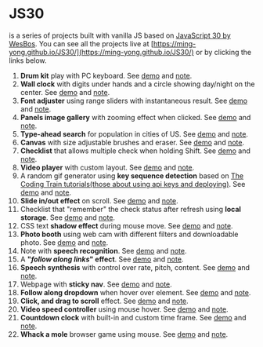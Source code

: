 # JS30

is a series of projects built with vanilla JS based on [JavaScript 30 by WesBos](https://github.com/wesbos/JavaScript30). You can see all the projects live at [https://ming-yong.github.io/JS30/](https://ming-yong.github.io/JS30/) or by clicking the links below.

1. **Drum kit** play with PC keyboard. See [demo](https://ming-yong.github.io/JS30/01-drum-kit/) and [note](./notes/01-drum-kit.md).
2. **Wall clock** with digits under hands and a circle showing day/night on the center. See [demo](https://ming-yong.github.io/JS30/02-clock/) and [note](./notes/02-clock.md).
3. **Font adjuster** using range sliders with instantaneous result. See [demo](https://ming-yong.github.io/JS30/03-font-adjuster/) and [note](./notes/03-font-adjuster.md).
4. **Panels image gallery** with zooming effect when clicked. See [demo](https://ming-yong.github.io/JS30/05-panels-image-gallery/) and [note](./notes/05-panels-image-gallery.md).
5. **Type-ahead search** for population in cities of US. See [demo](https://ming-yong.github.io/JS30/06-ajax-type-ahead/) and [note](./notes/06-ajax-type-ahead.md).
6. **Canvas** with size adjustable brushes and eraser. See [demo](https://ming-yong.github.io/JS30/08-canvas/) and [note](./notes/08-canvas.md).
7. **Checklist** that allows multiple check when holding Shift. See [demo](https://ming-yong.github.io/JS30/10-checklist/) and [note](./notes/10-checklist.md).
8. **Video player** with custom layout. See [demo](https://ming-yong.github.io/JS30/11-video-player/) and [note](./notes/11-video-player.md).
9. A random gif generator using **key sequence detection** based on [The Coding Train tutorials(those about using api keys and deploying)](https://www.youtube.com/watch?v=Rz886HkV1j4). See [demo](https://js30-give-me-gif.herokuapp.com/) and [note](./notes/12-give-me-gif.md).
10. **Slide in/out effect** on scroll. See [demo](https://ming-yong.github.io/JS30/13-slide-in-on-scroll/) and [note](./notes/13-slide-in-on-scroll.md).
11. Checklist that "remember" the check status after refresh using **local storage**. See [demo](https://ming-yong.github.io/JS30/15-taco-list/) and [note](./notes/15-taco-list.md).
12. CSS text **shadow effect** during mouse move. See [demo](https://ming-yong.github.io/JS30/16-Boo/) and [note](./notes/16-Boo.md).
13. **Photo booth** using web cam with different filters and downloadable photo. See [demo](https://ming-yong.github.io/JS30-19-photo-booth/) and [note](./notes/19-photo-booth.md).
14. Note with **speech recognition**. See [demo](https://ming-yong.github.io/JS30-20-voice-note/) and [note](./notes/20-voice-note.md).
15. A **"*follow along links*" effect**. See [demo](https://ming-yong.github.io/JS30/22-flashlight/) and [note](./notes/22-flashlight.md).
16. **Speech synthesis** with control over rate, pitch, content. See [demo](https://ming-yong.github.io/JS30/23-speech-synthesis/) and [note](./notes/23-speech-synthesis.md).
17. Webpage with **sticky nav**. See [demo](https://ming-yong.github.io/JS30/24-sticky-nav/) and [note](./notes/24-sticky-nav.md).
18. **Follow along dropdown** when hover over element. See [demo](https://ming-yong.github.io/JS30/26-follow-along-dropdown/) and [note](./notes/26-follow-along-dropdown.md).
19. **Click, and drag to scroll** effect. See [demo](https://ming-yong.github.io/JS30/27-click-drag-scroll/) and [note](./notes/27-click-drag-scroll.md).
20. **Video speed controller** using mouse hover. See [demo](https://ming-yong.github.io/JS30/28-speed-controller/) and [note](./notes/28-speed-controller.md).
21. **Countdown clock** with built-in and custom time frame. See [demo](https://ming-yong.github.io/JS30/29-countdown-clock/) and [note](./notes/29-countdown-clock.md).
22. **Whack a mole** browser game using mouse. See [demo](https://ming-yong.github.io/JS30/30-whack-a-mole/) and [note](./notes/30-whack-a-mole.md).

